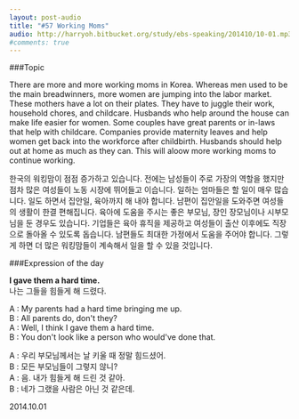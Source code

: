 ```yaml
---
layout: post-audio
title: "#57 Working Moms"
audio: http://harryoh.bitbucket.org/study/ebs-speaking/201410/10-01.mp3
#comments: true
---
```


###Topic

There are more and more working moms in Korea. Whereas men used to be the main breadwinners, more women are jumping into the labor market. These mothers have a lot on their plates. They have to juggle their work, household chores, and childcare. Husbands who help around the house can make life easier for women. Some couples have great parents or in-laws that help with childcare. Companies provide maternity leaves and help women get back into the workforce after childbirth. Husbands should help out at home as much as they can. This will aloow more working moms to continue working.

한국의 워킹맘이 점점 증가하고 있습니다. 전에는 남성들이 주로 가장의 역할을 했지만 점차 많은 여성들이 노동 시장에 뛰어들고 이습니다. 일하는 엄마들은 할 일이 매우 많습니다. 일도 하면서 집안일, 육아까지 해 내야 합니다. 남편이 집안일을 도와주면 여성들의 생활이 한결 편해집니다. 육아에 도움을 주시는 좋은 부모님, 장인 장모님이나 시부모님을 둔 경우도 있습니다. 기업들은 육아 휴직을 제공하고  여성들이 출산 이후에도 직장으로 돌아올 수 있도록 돕습니다. 남편들도 최대한 가정에서 도움을 주어야 합니다. 그렇게 하면 더 많은 워킹맘들이 계속해서 일을 할 수 있을 것입니다.    

###Expression‍ of the day

**I gave them a hard time.**  
나는 그들을 힘들게 해 드렸다.

A : My parents had a hard time bringing me up.  
B : All parents do, don't they?  
A : Well, I think I gave them a hard time.  
B : You don't look like a person who would've done that.  
 
A : 우리 부모님께서는 날 키울 때 정말 힘드셨어.  
B : 모든 부모님들이 그렇지 않니?  
A : 음. 내가 힘들게 해 드린 것 같아.  
B : 네가 그랬을 사람은 아닌 것 같은데.  

2014.10.01